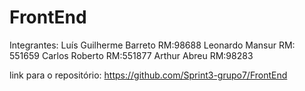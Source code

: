 # FrontEnd

Integrantes:
Luís Guilherme Barreto RM:98688
Leonardo Mansur RM: 551659
Carlos Roberto RM:551877
Arthur Abreu RM:98283


link para o repositório:
https://github.com/Sprint3-grupo7/FrontEnd